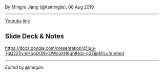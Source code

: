 By Mingjie Jiang (@itsmingjie). 08 Aug 2019

---

[Youtube link](https://youtu.be/w_ACnmEqFr8)

## Slide Deck & Notes

https://docs.google.com/presentation/d/1uu-7gQ221iymHbgOONHOWoaXH6ghIHdz-q2ZjjpN1Lc/embed

---

_Edited by @megan._